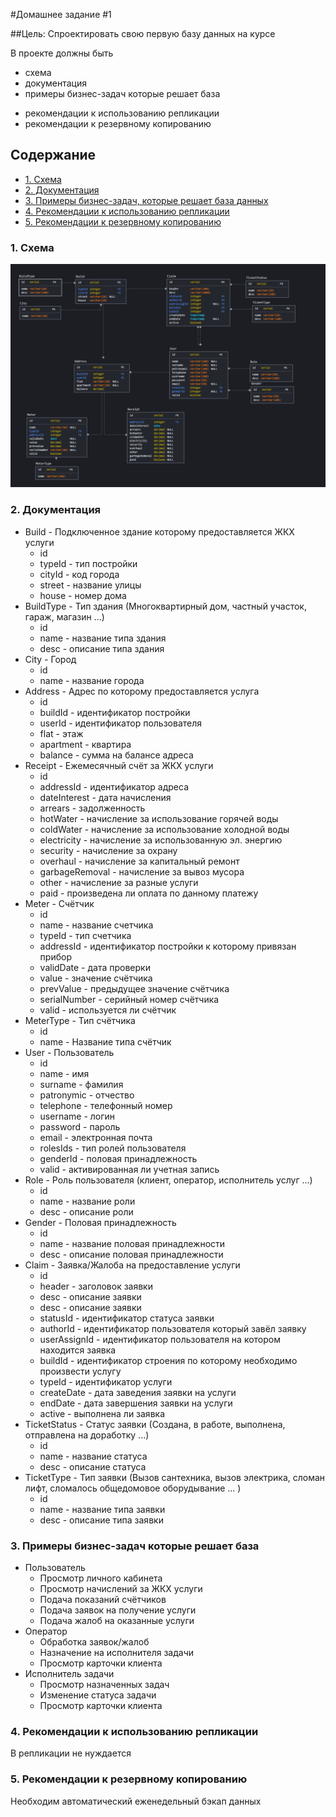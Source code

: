 #Домашнее задание #1

##Цель:
Спроектировать свою первую базу данных на курсе

В проекте должны быть
- схема
- документация
- примеры бизнес-задач которые решает база
* рекомендации к использованию репликации
* рекомендации к резервному копированию


## Содержание
* [1. Схема](#Schema)
* [2. Документация](#Doc)
* [3. Примеры бизнес-задач, которые решает база данных](#Example)
* [4. Рекомендации к использованию репликации](#Replication)
* [5. Рекомендации к резервному копированию](#Backup)

### <a id="Schema"></a> 1. Схема
![Схема БД](schema.PNG)

### <a id="Doc"></a> 2. Документация
* Build - Подключенное здание которому предоставляется ЖКХ услуги
  - id
  - typeId - тип постройки
  - cityId - код города
  - street - название улицы
  - house - номер дома
* BuildType - Тип здания (Многоквартирный дом, частный участок, гараж, магазин ...)
  - id
  - name - название типа здания
  - desc - описание типа здания
* City - Город
  - id
  - name - название города
* Address - Адрес по которому предоставляется услуга
  - id
  - buildId - идентификатор постройки
  - userId - идентификатор пользователя
  - flat - этаж
  - apartment - квартира
  - balance - сумма на балансе адреса
* Receipt - Ежемесячный счёт за ЖКХ услуги
  - id
  - addressId - идентификатор адреса
  - dateInterest - дата начисления
  - arrears - задолженность
  - hotWater - начисление за использование горячей воды
  - coldWater - начисление за использование холодной воды
  - electricity - начисление за использованную эл. энергию
  - security - начисление за охрану
  - overhaul - начисление за капитальный ремонт
  - garbageRemoval - начисление за вывоз мусора
  - other - начисление за разные услуги
  - paid - произведена ли оплата по данному платежу
* Meter - Счётчик
  - id
  - name - название счетчика
  - typeId - тип счетчика
  - addressId - идентификатор постройки к которому привязан прибор
  - validDate - дата проверки
  - value - значение счётчика
  - prevValue - предыдущее значение счётчика
  - serialNumber - серийный номер счётчика
  - valid - используется ли счётчик
* MeterType - Тип счётчика
  - id
  - name - Название типа счётчик
* User - Пользователь
  - id
  - name - имя
  - surname - фамилия
  - patronymic - отчество
  - telephone - телефонный номер
  - username - логин
  - password - пароль
  - email - электронная почта
  - rolesIds - тип ролей пользователя
  - genderId - половая принадлежность
  - valid - активированная ли учетная запись
* Role - Роль пользователя (клиент, оператор, исполнитель услуг ...)
  - id
  - name - название роли
  - desc - описание роли
* Gender - Половая принадлежность
  - id
  - name - название половая принадлежности
  - desc - описание половая принадлежности
* Claim - Заявка/Жалоба на предоставление услуги
  - id
  - header - заголовок заявки
  - desc - описание заявки
  - desc - описание заявки
  - statusId - идентификатор статуса заявки
  - authorId - идентификатор пользователя который завёл заявку
  - userAssignId - идентификатор пользователя на котором находится заявка
  - buildId - идентификатор строения по которому необходимо произвести услугу
  - typeId - идентификатор услуги
  - createDate - дата заведения заявки на услуги
  - endDate - дата завершения заявки на услуги
  - active - выполнена ли заявка
* TicketStatus - Статус заявки (Создана, в работе, выполнена, отправлена на доработку ...)
  - id
  - name - название статуса
  - desc - описание статуса
* TicketType - Тип заявки (Вызов сантехника, вызов электрика, сломан лифт, сломалось общедомовое оборудывание ... )
  - id
  - name - название типа заявки
  - desc - описание типа заявки

### <a id="Example"></a> 3. Примеры бизнес-задач которые решает база
* Пользователь
  - Просмотр личного кабинета
  - Просмотр начислений за ЖКХ услуги
  - Подача показаний счётчиков
  - Подача заявок на получение услуги
  - Подача жалоб на оказанные услуги
* Оператор
  - Обработка заявок/жалоб
  - Назначение на исполнителя задачи
  - Просмотр карточки клиента
* Исполнитель задачи
  - Просмотр назначенных задач
  - Изменение статуса задачи
  - Просмотр карточки клиента

### <a id="Replication"></a> 4. Рекомендации к использованию репликации
В репликации не нуждается

### <a id="Backup"></a> 5. Рекомендации к резервному копированию
Необходим автоматический еженедельный бэкап данных